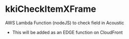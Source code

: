 # kkiCheckItemXFrame
AWS Lambda Function (nodeJS) to check field in Acoustic
- This will be added as an EDGE function on CloudFront
